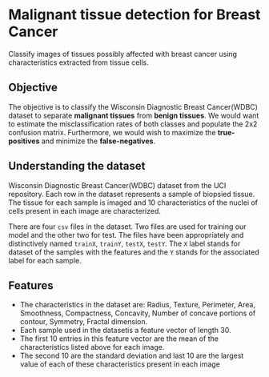 # Malignant tissue detection for Breast Cancer
Classify images of tissues possibly affected with breast cancer using characteristics extracted from tissue cells.

## Objective
The objective is to classify the Wisconsin Diagnostic Breast Cancer(WDBC) dataset to separate __malignant tissues__ from __benign tissues__. We would want to estimate the misclassification rates of both classes and populate the 2x2 confusion matrix. Furthermore, we would wish to maximize the __true-positives__ and minimize the __false-negatives__.

## Understanding the dataset
Wisconsin Diagnostic Breast Cancer(WDBC) dataset from the UCI repository. Each row in the dataset represents a sample of biopsied tissue. The tissue for each sample is imaged and 10 characteristics of the nuclei of cells present in each image are characterized.


There are four `csv` files in the dataset. Two files are used for training our model and the other two for test. The files have been appropriately and distinctively named `trainX`, `trainY`, `testX`, `testY`. The `X` label stands for dataset of the samples with the features and the `Y` stands for the associated label for each sample.

## Features

  - The characteristics in the dataset are: Radius, Texture, Perimeter, Area, Smoothness, Compactness, Concavity, Number of concave portions of contour, Symmetry, Fractal dimension.
  - Each sample used in the datasetis a feature vector of length 30. 
  - The first 10 entries in this feature vector are the mean of the characteristics listed above for each image. 
  - The second 10 are the standard deviation and last 10 are the largest value of each of these characteristics present in each image
  
